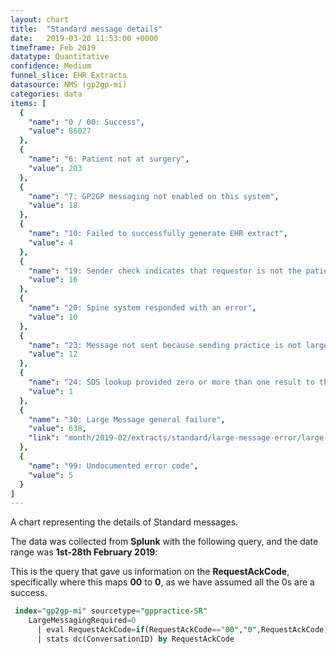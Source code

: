 ```yaml
---
layout: chart
title:  "Standard message details"
date:   2019-03-20 11:53:00 +0000
timeframe: Feb 2019
datatype: Quantitative
confidence: Medium
funnel_slice: EHR Extracts
datasource: NMS (gp2gp-mi)
categories: data
items: [
  {
    "name": "0 / 00: Success",
    "value": 86027
  },
  {
    "name": "6: Patient not at surgery",
    "value": 203
  },
  {
    "name": "7: GP2GP messaging not enabled on this system",
    "value": 18
  },
  {
    "name": "10: Failed to successfully generate EHR extract",
    "value": 4
  },
  {
    "name": "19: Sender check indicates that requestor is not the patients current health care provider",
    "value": 16
  },
  {
    "name": "20: Spine system responded with an error",
    "value": 10
  },
  {
    "name": "23: Message not sent because sending practice is not large message compliant",
    "value": 12
  },
  {
    "name": "24: SDS lookup provided zero or more than one result to the query for each interaction",
    "value": 1
  },
  {
    "name": "30: Large Message general failure",
    "value": 638,
    "link": "month/2019-02/extracts/standard/large-message-error/large-message-error"
  },
  {
    "name": "99: Undocumented error code",
    "value": 5
  }
]
---
```

A chart representing the details of Standard messages.

The data was collected from **Splunk** with the following query, and the date range was **1st-28th February 2019**:

This is the query that gave us information on the **RequestAckCode**, specifically where this maps **00** to **0**, as we have assumed all the 0s are a success.
```sql
 index="gp2gp-mi" sourcetype="gppractice-SR"
    LargeMessagingRequired=0
      | eval RequestAckCode=if(RequestAckCode=="00","0",RequestAckCode)
      | stats dc(ConversationID) by RequestAckCode
```
